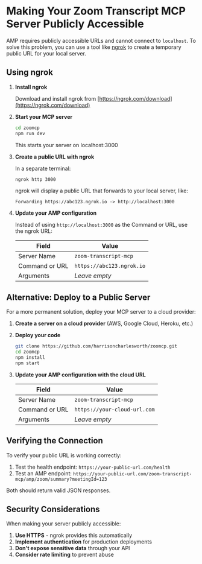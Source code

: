 # Making Your Zoom Transcript MCP Server Publicly Accessible

AMP requires publicly accessible URLs and cannot connect to `localhost`. To solve this problem, you can use a tool like [ngrok](https://ngrok.com/) to create a temporary public URL for your local server.

## Using ngrok

1. **Install ngrok**
   
   Download and install ngrok from [https://ngrok.com/download](https://ngrok.com/download)

2. **Start your MCP server**
   
   ```bash
   cd zoomcp
   npm run dev
   ```
   
   This starts your server on localhost:3000

3. **Create a public URL with ngrok**
   
   In a separate terminal:
   
   ```bash
   ngrok http 3000
   ```
   
   ngrok will display a public URL that forwards to your local server, like:
   
   ```
   Forwarding https://abc123.ngrok.io -> http://localhost:3000
   ```

4. **Update your AMP configuration**

   Instead of using `http://localhost:3000` as the Command or URL, use the ngrok URL:
   
   | Field | Value |
   |-------|-------|
   | Server Name | `zoom-transcript-mcp` |
   | Command or URL | `https://abc123.ngrok.io` |
   | Arguments | *Leave empty* |

## Alternative: Deploy to a Public Server

For a more permanent solution, deploy your MCP server to a cloud provider:

1. **Create a server on a cloud provider** (AWS, Google Cloud, Heroku, etc.)

2. **Deploy your code**
   ```bash
   git clone https://github.com/harrisoncharlesworth/zoomcp.git
   cd zoomcp
   npm install
   npm start
   ```

3. **Update your AMP configuration with the cloud URL**
   
   | Field | Value |
   |-------|-------|
   | Server Name | `zoom-transcript-mcp` |
   | Command or URL | `https://your-cloud-url.com` |
   | Arguments | *Leave empty* |

## Verifying the Connection

To verify your public URL is working correctly:

1. Test the health endpoint: `https://your-public-url.com/health`
2. Test an AMP endpoint: `https://your-public-url.com/zoom-transcript-mcp/amp/zoom/summary?meetingId=123`

Both should return valid JSON responses.

## Security Considerations

When making your server publicly accessible:

1. **Use HTTPS** - ngrok provides this automatically
2. **Implement authentication** for production deployments
3. **Don't expose sensitive data** through your API
4. **Consider rate limiting** to prevent abuse
